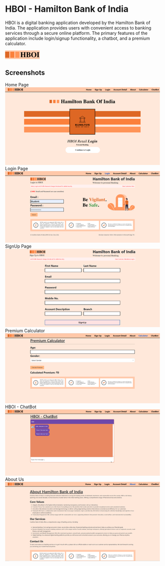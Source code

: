 
# HBOI - Hamilton Bank of India

HBOI is a digital banking application developed by the Hamilton Bank of India. The application provides users with convenient access to banking services through a secure online platform. The primary features of the application include login/signup functionality, a chatbot, and a premium calculator.


![Logo](./public/assets/navbarLogo.png)


## Screenshots

Home Page
![App Screenshot](./public/assets/1.png)
Login Page
![App Screenshot](./public/assets/3.png)
SignUp Page
![App Screenshot](./public/assets/2.png)
Premium Calculator 
![App Screenshot](./public/assets/4.png)
HBOI - ChatBot 
![App Screenshot](./public/assets/5.png)
About Us
![App Screenshot](./public/assets/6.png)

